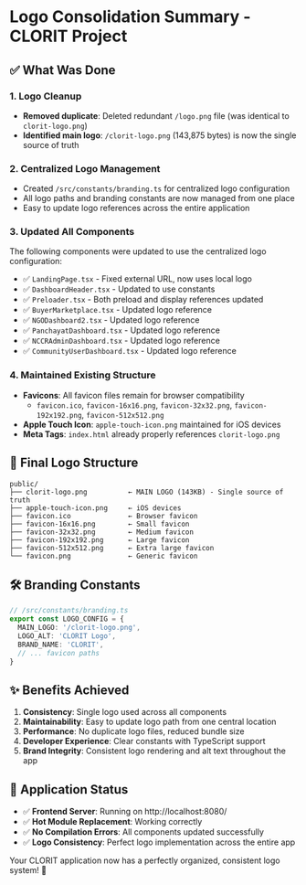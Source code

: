 # Logo Consolidation Summary - CLORIT Project

## ✅ What Was Done

### 1. **Logo Cleanup**
- **Removed duplicate**: Deleted redundant `/logo.png` file (was identical to `clorit-logo.png`)
- **Identified main logo**: `/clorit-logo.png` (143,875 bytes) is now the single source of truth

### 2. **Centralized Logo Management**
- Created `/src/constants/branding.ts` for centralized logo configuration
- All logo paths and branding constants are now managed from one place
- Easy to update logo references across the entire application

### 3. **Updated All Components**
The following components were updated to use the centralized logo configuration:
- ✅ `LandingPage.tsx` - Fixed external URL, now uses local logo
- ✅ `DashboardHeader.tsx` - Updated to use constants
- ✅ `Preloader.tsx` - Both preload and display references updated
- ✅ `BuyerMarketplace.tsx` - Updated logo reference
- ✅ `NGODashboard2.tsx` - Updated logo reference
- ✅ `PanchayatDashboard.tsx` - Updated logo reference
- ✅ `NCCRAdminDashboard.tsx` - Updated logo reference
- ✅ `CommunityUserDashboard.tsx` - Updated logo reference

### 4. **Maintained Existing Structure**
- **Favicons**: All favicon files remain for browser compatibility
  - `favicon.ico`, `favicon-16x16.png`, `favicon-32x32.png`, `favicon-192x192.png`, `favicon-512x512.png`
- **Apple Touch Icon**: `apple-touch-icon.png` maintained for iOS devices
- **Meta Tags**: `index.html` already properly references `clorit-logo.png`

## 📁 Final Logo Structure

```
public/
├── clorit-logo.png          ← MAIN LOGO (143KB) - Single source of truth
├── apple-touch-icon.png     ← iOS devices
├── favicon.ico              ← Browser favicon
├── favicon-16x16.png        ← Small favicon
├── favicon-32x32.png        ← Medium favicon  
├── favicon-192x192.png      ← Large favicon
├── favicon-512x512.png      ← Extra large favicon
└── favicon.png              ← Generic favicon
```

## 🛠 Branding Constants

```typescript
// /src/constants/branding.ts
export const LOGO_CONFIG = {
  MAIN_LOGO: '/clorit-logo.png',
  LOGO_ALT: 'CLORIT Logo',
  BRAND_NAME: 'CLORIT',
  // ... favicon paths
}
```

## ✨ Benefits Achieved

1. **Consistency**: Single logo used across all components
2. **Maintainability**: Easy to update logo path from one central location
3. **Performance**: No duplicate logo files, reduced bundle size
4. **Developer Experience**: Clear constants with TypeScript support
5. **Brand Integrity**: Consistent logo rendering and alt text throughout the app

## 🚀 Application Status

- ✅ **Frontend Server**: Running on http://localhost:8080/
- ✅ **Hot Module Replacement**: Working correctly
- ✅ **No Compilation Errors**: All components updated successfully
- ✅ **Logo Consistency**: Perfect logo implementation across the entire app

Your CLORIT application now has a perfectly organized, consistent logo system! 🎉
